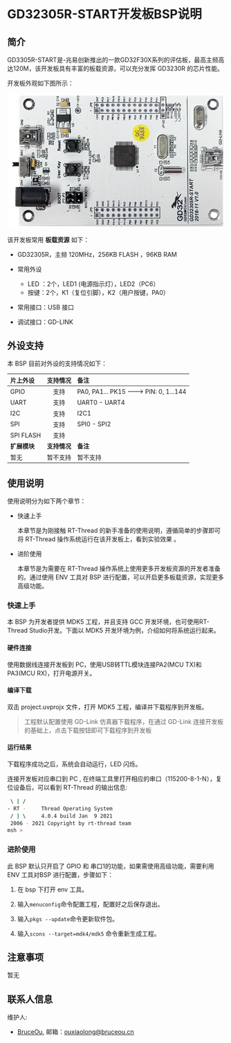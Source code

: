 # GD32305R-START开发板BSP说明

## 简介

GD3305R-START是-兆易创新推出的一款GD32F30X系列的评估板，最高主频高达120M，该开发板具有丰富的板载资源，可以充分发挥 GD3230R 的芯片性能。

开发板外观如下图所示：

![board](figures/board.jpg)

该开发板常用 **板载资源** 如下：

- GD32305R，主频 120MHz，256KB FLASH ，96KB RAM 

- 常用外设
  
  - LED ：2个，LED1 (电源指示灯），LED2（PC6）
  - 按键：2个，K1（复位引脚），K2（用户按键，PA0）

- 常用接口：USB 接口

- 调试接口：GD-LINK

## 外设支持

本 BSP 目前对外设的支持情况如下：

| **片上外设**  | **支持情况** | **备注**                                |
|:--------- |:--------:|:------------------------------------- |
| GPIO      | 支持       | PA0, PA1... PK15 ---> PIN: 0, 1...144 |
| UART      | 支持       | UART0 - UART4                         |
| I2C       | 支持       | I2C1                                  |
| SPI       | 支持       | SPI0 - SPI2                      |
| SPI FLASH | 支持       |                                       |
| **扩展模块**  | **支持情况** | **备注**                                |
| 暂无        | 暂不支持     | 暂不支持                                  |

## 使用说明

使用说明分为如下两个章节：

- 快速上手
  
  本章节是为刚接触 RT-Thread 的新手准备的使用说明，遵循简单的步骤即可将 RT-Thread 操作系统运行在该开发板上，看到实验效果 。

- 进阶使用
  
  本章节是为需要在 RT-Thread 操作系统上使用更多开发板资源的开发者准备的。通过使用 ENV 工具对 BSP 进行配置，可以开启更多板载资源，实现更多高级功能。

### 快速上手

本 BSP 为开发者提供 MDK5 工程，并且支持 GCC 开发环境，也可使用RT-Thread Studio开发。下面以 MDK5 开发环境为例，介绍如何将系统运行起来。

#### 硬件连接

使用数据线连接开发板到 PC，使用USB转TTL模块连接PA2(MCU TX)和PA3(MCU RX)，打开电源开关。

#### 编译下载

双击 project.uvprojx 文件，打开 MDK5 工程，编译并下载程序到开发板。

> 工程默认配置使用 GD-Link  仿真器下载程序，在通过 GD-Link  连接开发板的基础上，点击下载按钮即可下载程序到开发板

#### 运行结果

下载程序成功之后，系统会自动运行，LED 闪烁。

连接开发板对应串口到 PC , 在终端工具里打开相应的串口（115200-8-1-N），复位设备后，可以看到 RT-Thread 的输出信息:

```bash
 \ | /
- RT -     Thread Operating System
 / | \     4.0.4 build Jan  9 2021
 2006 - 2021 Copyright by rt-thread team
msh >
```

### 进阶使用

此 BSP 默认只开启了 GPIO 和 串口1的功能，如果需使用高级功能，需要利用 ENV 工具对BSP 进行配置，步骤如下：

1. 在 bsp 下打开 env 工具。

2. 输入`menuconfig`命令配置工程，配置好之后保存退出。

3. 输入`pkgs --update`命令更新软件包。

4. 输入`scons --target=mdk4/mdk5` 命令重新生成工程。

## 注意事项

暂无

## 联系人信息

维护人:

- [BruceOu](https://github.com/Ouxiaolong/), 邮箱：<ouxiaolong@bruceou.cn>